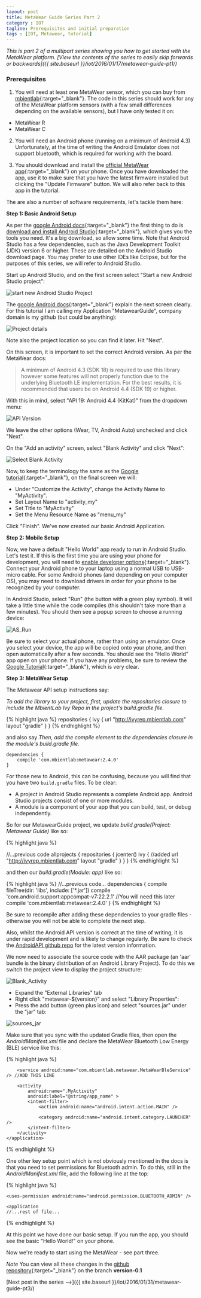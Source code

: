 ```yaml
---
layout: post
title: MetaWear Guide Series Part 2
category : IOT
tagline: Prerequisites and initial preparation
tags : [IOT, Metawear, tutorial]
---
```



*This is part 2 of a multipart series showing you how to get started with the MetaWear platform. [View the contents of the series to easily skip forwards or backwards]({{ site.baseurl }}/iot/2016/01/17/metawear-guide-pt1/)*

### Prerequisites

1) You will need at least one MetaWear sensor, which you can buy from [mbientlab](https://mbientlab.com/metawear/){:target="_blank"}. The code in this series should work for any of the MetaWear platform sensors (with a few small differences depending on the available sensors), but I have only tested it on:

- MetaWear R
- MetaWear C

2) You will need an Android phone (running on a minimum of Android 4.3) Unfortunately, at the time of writing the Android Emulator does not support bluetooth, which is required for working with the board. 

3) You should download and install the [official MetaWear app](https://play.google.com/store/apps/details?id=com.mbientlab.metawear.app&hl=en){:target="_blank"} on your phone. Once you have downloaded the app, use it to make sure that you have the latest firmware installed but clicking the "Update Firmware" button. We will also refer back to this app in the tutorial. 

The are also a number of software requirements, let's tackle them here:   


**Step 1: Basic Android Setup**

As per the [google Android docs](http://developer.android.com/training/index.html){:target="_blank"} the first thing to do is [download and install Android Studio](http://developer.android.com/sdk/installing/index.html?pkg=studio){:target="_blank"}, which gives you the tools you need. It's a big download, so allow some time. Note that Android Studio has a few dependencies, such as the Java Development Toolkit (JDK) version 6 or higher. These are detailed on the Android Studio download page. You may prefer to use other IDEs like Eclipse, but for the purposes of this series, we will refer to Android Studio. 

Start up Android Studio, and on the first screen select "Start a new Android Studio project":

![start new Android Studio Project]({{site.baseurl}}/assets/images/metawear/metawear_ss_1.jpg)


The [google Android docs](http://developer.android.com/training/basics/firstapp/creating-project.html){:target="_blank"} explain the next screen clearly. For this tutorial I am calling my Application "MetawearGuide", company domain is my github (but could be anything):

![Project details]({{site.baseurl}}/assets/images/metawear/metawear_ss_2.jpg)

Note also the project location so you can find it later. Hit "Next".

On this screen, it is important to set the correct Android version. As per the MetaWear docs:

> A minimum of Android 4.3 (SDK 18) is required to use this library however some features will not properly function due to the underlying Bluetooth LE implementation. For the best results, it is recommended that users be on Android 4.4 (SDK 19) or higher.

With this in mind, select "API 19: Android 4.4 (KitKat)" from the dropdown menu:

![API Version]({{site.baseurl}}/assets/images/metawear/metawear_ss_3.jpg)

We leave the other options (Wear, TV, Android Auto) unchecked and click "Next".

On the "Add an activity" screen, select "Blank Activity" and click "Next":

![Select Blank Activity]({{site.baseurl}}/assets/images/metawear/metawear_ss_4.jpg)

Now, to keep the terminology the same as the [Google tutorial](http://developer.android.com/intl/ja/training/basics/firstapp/creating-project.html){:target="_blank"}, on the final screen we will:

- Under "Customize the Activity", change the Activity Name to "MyActivity". 
- Set Layout Name to "activity_my"
- Set Title to "MyActivity"
- Set the Menu Resource Name as "menu_my"

Click "Finish". We've now created our basic Android Application.   



**Step 2: Mobile Setup**

Now, we have a default "Hello World" app ready to run in Android Studio. Let's test it. If this is the first time you are using your phone for development, you will need to [enable developer options](http://www.greenbot.com/article/2457986/how-to-enable-developer-options-on-your-android-phone-or-tablet.html){:target="_blank"}. Connect your Android phone to your laptop using a normal USB to USB-micro cable. For some Android phones (and depending on your computer OS), you may need to download drivers in order for your phone to be recognized by your computer.

In Android Studio, select "Run" (the button with a green play symbol). It will take a little time while the code compiles (this shouldn't take more than a few minutes). You should then see a popup screen to choose a running device:

![AS_Run]({{site.baseurl}}/assets/images/metawear/metawear_ss_9.jpg)

Be sure to select your actual phone, rather than using an emulator. Once you select your device, the app will be copied onto your phone, and then open automatically after a few seconds. You should see the "Hello World" app open on your phone. If you have any problems, be sure to review the [Google Tutorial](http://developer.android.com/intl/ja/training/basics/firstapp/creating-project.html){:target="_blank"}, which is very clear.


**Step 3: MetaWear Setup**

The Metawear API setup instructions say:

*To add the library to your project, first, update the repositories closure to include the MbientLab Ivy Repo in the project's build.gradle file.*

{% highlight java %}
repositories {
    ivy {
        url "http://ivyrep.mbientlab.com"
        layout "gradle"
    }
}
{% endhighlight %}

and also say *Then, add the compile element to the dependencies closure in the module's build.gradle file.*

```
dependencies {
    compile 'com.mbientlab:metawear:2.4.0'
}
```

For those new to Android, this can be confusing, because you will find that you have two `build.gradle` files. To be clear: 

- A project in Android Studio represents a complete Android app. Android Studio projects consist of one or more modules.
- A module is a component of your app that you can build, test, or debug independently.

So for our MetawearGuide project, we update *build.gradle(Project: Metawear Guide)* like so:

{% highlight java %}

//...previous code
allprojects {
    repositories {
        jcenter()
        ivy { //added
            url "http://ivyrep.mbientlab.com"
            layout "gradle"
        }
    }
}
{% endhighlight %}

and then our *build.gradle(Module: app)* like so:

{% highlight java %}
//...previous code...
dependencies {
    compile fileTree(dir: 'libs', include: ['*.jar'])
    compile 'com.android.support:appcompat-v7:22.2.1' //You will need this later
    compile 'com.mbientlab:metawear:2.4.0' 
}
{% endhighlight %}

Be sure to recompile after adding these dependencies to your gradle files - otherwise you will not be able to complete the next step.

Also, whilst the Android API version is correct at the time of writing, it is under rapid development and is likely to change regularly. Be sure to check the [AndroidAPI github repo](https://github.com/mbientlab/Metawear-AndroidAPI) for the latest version information.

We now need to associate the source code with the AAR package (an 'aar' bundle is the binary distribution of an Android Library Project). To do this we switch the project view to display the project structure:

![Blank_Activity]({{site.baseurl}}/assets/images/metawear/metawear_ss_5.jpg)

- Expand the "External Libraries" tab
- Right click "metawear-${version}" and select "Library Properties":
- Press the add button (green plus icon) and select "sources.jar" under the "jar" tab:

![sources_jar]({{site.baseurl}}/assets/images/metawear/metawear_ss_6.jpg)

Make sure that you sync with the updated Gradle files, then open the *AndroidManifest.xml* file and declare the MetaWear Bluetooth Low Energy (BLE) service like this:

{% highlight java %}
<application
        android:allowBackup="true"
        android:icon="@mipmap/ic_launcher"
        android:label="@string/app_name"
        android:theme="@style/AppTheme" >
        
        <service android:name="com.mbientlab.metawear.MetaWearBleService" /> //ADD THIS LINE

        <activity
            android:name=".MyActivity"
            android:label="@string/app_name" >
            <intent-filter>
                <action android:name="android.intent.action.MAIN" />

                <category android:name="android.intent.category.LAUNCHER" />
            </intent-filter>
        </activity>
    </application>

{% endhighlight %}


One other key setup point which is not obviously mentioned in the docs is that you need to set permissions for Bluetooth admin. To do this, still in the *AndroidManifest.xml* file, add the following line at the top:

{% highlight java %}
<?xml version="1.0" encoding="utf-8"?>
<manifest xmlns:android="http://schemas.android.com/apk/res/android"
    package="com.mbientlab.metawear.app" >

    <uses-permission android:name="android.permission.BLUETOOTH_ADMIN" />
    
    <application
    //...rest of file...
{% endhighlight %}


At this point we have done our basic setup. If you run the app, you should see the basic "Hello World!" on your phone. 

Now we're ready to start using the MetaWear - see part three.

*Note* You can view all these changes in the [github repository](https://github.com/ChristopherGS/MetaWearGuide/tree/version-0.1){:target="_blank"} on the branch **version-0.1**

[Next post in the series -->]({{ site.baseurl }}/iot/2016/01/31/metawear-guide-pt3/)
